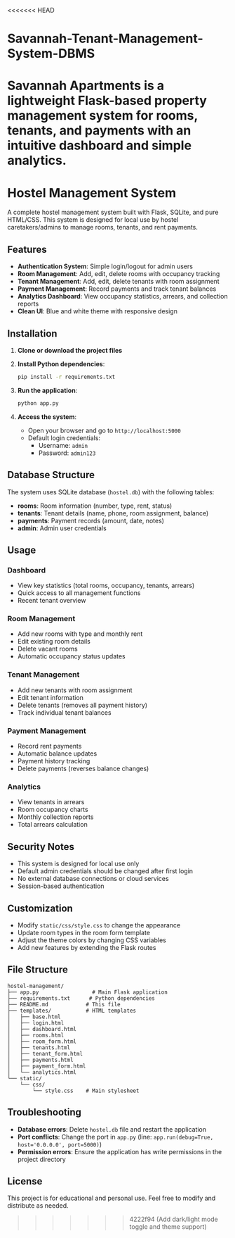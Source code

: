 <<<<<<< HEAD
# Savannah-Tenant-Management-System-DBMS
Savannah Apartments is a lightweight Flask-based property management system for rooms, tenants, and payments with an intuitive dashboard and simple analytics.
=======
# Hostel Management System

A complete hostel management system built with Flask, SQLite, and pure HTML/CSS. This system is designed for local use by hostel caretakers/admins to manage rooms, tenants, and rent payments.

## Features

- **Authentication System**: Simple login/logout for admin users
- **Room Management**: Add, edit, delete rooms with occupancy tracking
- **Tenant Management**: Add, edit, delete tenants with room assignment
- **Payment Management**: Record payments and track tenant balances
- **Analytics Dashboard**: View occupancy statistics, arrears, and collection reports
- **Clean UI**: Blue and white theme with responsive design

## Installation

1. **Clone or download the project files**

2. **Install Python dependencies**:
   ```bash
   pip install -r requirements.txt
   ```

3. **Run the application**:
   ```bash
   python app.py
   ```

4. **Access the system**:
   - Open your browser and go to `http://localhost:5000`
   - Default login credentials:
     - Username: `admin`
     - Password: `admin123`

## Database Structure

The system uses SQLite database (`hostel.db`) with the following tables:

- **rooms**: Room information (number, type, rent, status)
- **tenants**: Tenant details (name, phone, room assignment, balance)
- **payments**: Payment records (amount, date, notes)
- **admin**: Admin user credentials

## Usage

### Dashboard
- View key statistics (total rooms, occupancy, tenants, arrears)
- Quick access to all management functions
- Recent tenant overview

### Room Management
- Add new rooms with type and monthly rent
- Edit existing room details
- Delete vacant rooms
- Automatic occupancy status updates

### Tenant Management
- Add new tenants with room assignment
- Edit tenant information
- Delete tenants (removes all payment history)
- Track individual tenant balances

### Payment Management
- Record rent payments
- Automatic balance updates
- Payment history tracking
- Delete payments (reverses balance changes)

### Analytics
- View tenants in arrears
- Room occupancy charts
- Monthly collection reports
- Total arrears calculation

## Security Notes

- This system is designed for local use only
- Default admin credentials should be changed after first login
- No external database connections or cloud services
- Session-based authentication

## Customization

- Modify `static/css/style.css` to change the appearance
- Update room types in the room form template
- Adjust the theme colors by changing CSS variables
- Add new features by extending the Flask routes

## File Structure

```
hostel-management/
├── app.py                 # Main Flask application
├── requirements.txt      # Python dependencies
├── README.md            # This file
├── templates/           # HTML templates
│   ├── base.html
│   ├── login.html
│   ├── dashboard.html
│   ├── rooms.html
│   ├── room_form.html
│   ├── tenants.html
│   ├── tenant_form.html
│   ├── payments.html
│   ├── payment_form.html
│   └── analytics.html
└── static/
    └── css/
        └── style.css    # Main stylesheet
```

## Troubleshooting

- **Database errors**: Delete `hostel.db` file and restart the application
- **Port conflicts**: Change the port in `app.py` (line: `app.run(debug=True, host='0.0.0.0', port=5000)`)
- **Permission errors**: Ensure the application has write permissions in the project directory

## License

This project is for educational and personal use. Feel free to modify and distribute as needed.
>>>>>>> 4222f94 (Add dark/light mode toggle and theme support)
